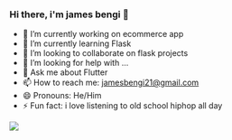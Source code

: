### Hi there, i'm james bengi 👋
- 🔭 I’m currently working on ecommerce app
- 🌱 I’m currently learning Flask
- 👯 I’m looking to collaborate on flask projects
- 🤔 I’m looking for help with ...
- 💬 Ask me about Flutter
- 📫 How to reach me: jamesbengi21@gmail.com
- 😄 Pronouns: He/Him
- ⚡ Fun fact: i love listening to old school hiphop all day
<img src="https://github-readme-stats.vercel.app/api?username=jamesbengi&&show_icons=true&title_color=ffffff&icon_color=bb2acf&text_color=daf7dc&bg_color=151515">
